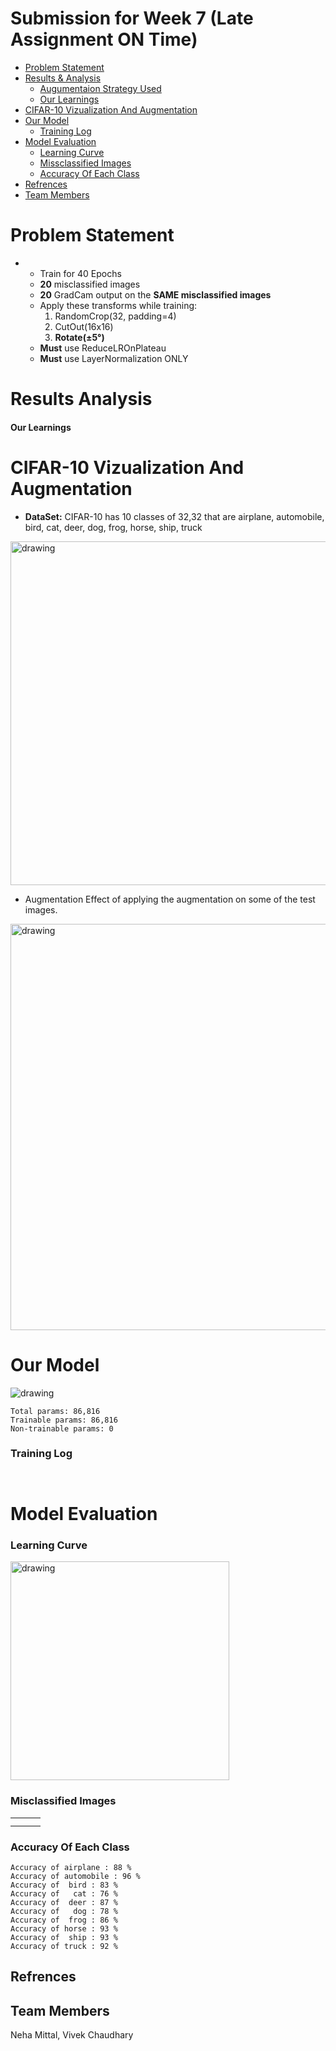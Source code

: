 # Submission for Week 7 (Late Assignment ON Time)
- [Problem Statement](#problem-statement)
- [Results & Analysis](#results-analysis)
  * [Augumentaion Strategy Used](#augumentaion-strategy-used)
  * [Our Learnings](#our-learnings)
- [CIFAR-10 Vizualization And Augmentation](#cifar-10-vizualization-and-augmentation)
- [Our Model](#our-model)
  * [Training Log](#training-log)
- [Model Evaluation](#model-evaluation)
  * [Learning Curve](#learning-curve)
  * [Missclassified Images](#misclassified-images)
  * [Accuracy Of Each Class](#accuracy-of-each-class)
- [Refrences](#refrences)
- [Team Members](#team-members)

# Problem Statement

- - Train for 40 Epochs
  - **20** misclassified images
  - **20** GradCam output on the **SAME misclassified images**
  - Apply these transforms while training:
      1. RandomCrop(32, padding=4)
      2. CutOut(16x16)
      3. **Rotate(±5°)**
  - **Must** use ReduceLROnPlateau
  - **Must** use LayerNormalization ONLY

# Results Analysis


#### Our Learnings

# CIFAR-10 Vizualization And Augmentation

- **DataSet:** CIFAR-10 has 10 classes of 32,32 that are airplane, automobile, bird, cat, deer, dog, frog, horse, ship, truck

<p float="center">
  <img src="images/visualization_2.png" alt="drawing" width="700" height="550">
</p>

- Augmentation 
Effect of applying the augmentation on some of the test images.

<p float="center">
  <img src="images/visualization_1.png" alt="drawing" width="750" height="650">
</p>


# Our Model
<p float="center">
  <img src="images/RF.png" alt="drawing">
</p>

```
Total params: 86,816
Trainable params: 86,816
Non-trainable params: 0
```

### Training Log

```


```

# Model Evaluation

### Learning Curve

<p float="center">
  <img src="images/graph.png" alt="drawing" height="350">
</p>

### Misclassified Images

| |      |      |
| :------------------------------------------------------------: | :----------------------------------------------------------: | :------------------------------------------------------------: |
|      |      |      |
|      |      |      |

### Accuracy Of Each Class

```
Accuracy of airplane : 88 %
Accuracy of automobile : 96 %
Accuracy of  bird : 83 %
Accuracy of   cat : 76 %
Accuracy of  deer : 87 %
Accuracy of   dog : 78 %
Accuracy of  frog : 86 %
Accuracy of horse : 93 %
Accuracy of  ship : 93 %
Accuracy of truck : 92 %
```

Refrences
----------------



Team Members
------------------------

Neha Mittal, Vivek Chaudhary

